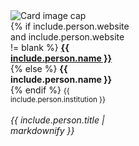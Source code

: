 <div class="card" style="width: 12rem;">
 <img class="card-img-top" src="{{ include.person.photo }}" alt="Card image cap">
 <div class="card-body d-flex flex-column">
 <div class="card-text">
 {% if include.person.website and include.person.website != blank %}
    <b><a href="{{ include.person.website }}">{{ include.person.name }}</a></b><br>
 {% else %}
    <b>{{ include.person.name }}</b><br>
 {% endif %}
 <small>{{ include.person.institution }}</small><br><br>
 </div>
 <div class="card-text mt-auto"><i>{{ include.person.title | markdownify }}</i><br></div>
 </div>
</div>
